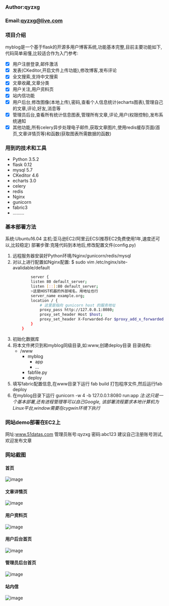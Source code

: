 ### Author:qyzxg
### Email:qyzxg@live.com

### 项目介绍
myblog是一个基于flask的开源多用户博客系统,功能基本完整,目前主要功能如下,代码简单易懂,比较适合作为入门参考:
- [x] 用户注册登录,邮件激活 
- [x] 发表(CKeditor,开启文件上传功能),修改博客,发布评论
- [x] 全文搜索,支持中文搜索
- [x] 文章收藏,文章分类
- [x] 用户关注,用户资料页
- [x] 站内信功能
- [x] 用户后台,修改图像(本地上传),密码,查看个人信息统计(echarts图表),管理自己的文章,评论,好友,消息等
- [x] 管理员后台,查看所有统计信息图表,管理所有文章,评论,用户(权限控制),发布系统通知
- [x] 其他功能,所有celery异步处理电子邮件,获取文章图片,使用redis缓存页面(首页,文章详情页等)和函数(获取图表所需数据的函数)

### 用到的技术和工具
* Python 3.5.2
* flask 0.12
* mysql 5.7
* CKeditor 4.6
* echarts 3.0
* celery
* redis
* Nginx
* gunicorn
* fabric3
* .........
### 基本部署方法
系统:Ubuntu16.04
主机:亚马逊EC2/阿里云ECS(推荐EC2免费使用1年,速度还可以,比较稳定)
部署步骤:克隆代码到本地后,修改配置文件(config.py)
1. 远程服务器安装好Python环境/Nginx/gunicorn/redis/mysql
2. 对以上进行配置如Nginx配置:
        $ sudo vim /etc/nginx/site-avalidable/default
	```Bash
			server {
			listen 80 default_server;
			listen [::]:80 default_server;
			>这是HOST机器的外部域名，用地址也行
			server_name example.org;
			location / {
				# 这里是指向 gunicorn host 的服务地址
				proxy_pass http://127.0.0.1:8080;
				proxy_set_header Host $host;
				proxy_set_header X-Forwarded-For $proxy_add_x_forwarded_for;
			}
		}
	```
3. 初始化数据库
4. 将本文件拷贝到和myblog同级目录,如:www,创建deploy目录
    目录结构:
   * /www
       * myblog
         *  app
         *   ...
       *  fabfile.py
       *  deploy
5. 填写fabric配置信息,在www目录下运行 fab build 打包程序文件,然后运行fab deploy
6. 在myblog目录下运行 gunicorn -w 4 -b 127.0.0.1:8080 run:app 
*注:这只是一个基本部署,还有进程管理等可以自己Google,
该部署流程要求本地计算机为Linux平台,window需要在cygwin环境下执行*

### 网站demo部署在EC2上
网址:www.51datas.com
管理员账号:qyzxg
密码:abc123
建议自己注册账号测试,欢迎发布文章

### 网站截图
#### 首页
![image](https://github.com/qyzxg/myblog/blob/master/screenshot/主页.png)
#### 文章详情页
![image](https://github.com/qyzxg/myblog/blob/master/screenshot/文章详情页1.png)
#### 用户资料页
![image](https://github.com/qyzxg/myblog/blob/master/screenshot/用户资料页.png)
#### 用户后台首页
![image](https://github.com/qyzxg/myblog/blob/master/screenshot/用户后台首页.png)
#### 管理员后台首页
![image](https://github.com/qyzxg/myblog/blob/master/screenshot/管理员后台首页.png)
#### 站内信
![image](https://github.com/qyzxg/myblog/blob/master/screenshot/站内信.png)


